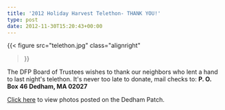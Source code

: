 ```yaml
---
title: '2012 Holiday Harvest Telethon- THANK YOU!'
type: post
date: 2012-11-30T15:20:43+00:00
---
```

{{< figure
  src="telethon.jpg"
  class="alignright"
>}}

The DFP Board of Trustees wishes to thank our neighbors who lent a hand to last night's telethon. It's never too late to donate, mail checks to: **P. O. Box 46 Dedham, MA 02027**

<a href="http://dedham.patch.com/articles/photos-the-dedham-food-pantry-holiday-harvest-telethon?ncid=newsltuspatc00000001#photo-12385200" target="_blank" rel="noopener">Click here</a> to view photos posted on the Dedham Patch.
